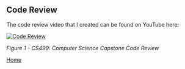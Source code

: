## Code Review
The code review video that I created can be found on YouTube here: 

[![Code Review](https://img.youtube.com/vi/-_R6XWk0Ou0/0.jpg)](https://www.youtube.com/watch?v=-_R6XWk0Ou0)
<p><em>Figure 1 - CS499: Computer Science Capstone Code Review </em></p>

[Home](/README.md)
